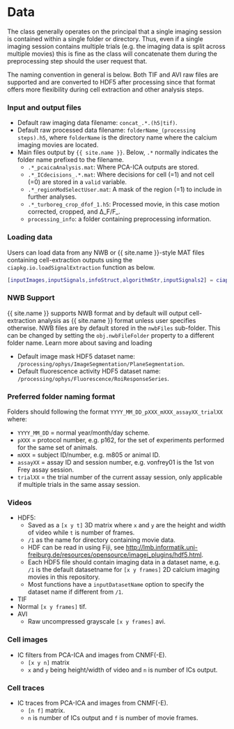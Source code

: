 # Data

The class generally operates on the principal that a single imaging session is contained within a single folder or directory. Thus, even if a single imaging session contains multiple trials (e.g. the imaging data is split across multiple movies) this is fine as the class will concatenate them during the preprocessing step should the user request that.

The naming convention in general is below. Both TIF and AVI raw files are supported and are converted to HDF5 after processing since that format offers more flexibility during cell extraction and other analysis steps.

### Input and output files
- Default raw imaging data filename: `concat_.*.(h5|tif)`.
- Default raw processed data filename: `folderName_(processing steps).h5`, where `folderName` is the directory name where the calcium imaging movies are located.
- Main files output by `{{ site.name }}`. Below, `.*` normally indicates the folder name prefixed to the filename.
  - `.*_pcaicaAnalysis.mat`: Where PCA-ICA outputs are stored.
  - `.*_ICdecisions_.*.mat`: Where decisions for cell (=1) and not cell (=0) are stored in a `valid` variable.
  - `.*_regionModSelectUser.mat`: A mask of the region (=1) to include in further analyses.
  - `.*_turboreg_crop_dfof_1.h5`: Processed movie, in this case motion corrected, cropped, and Δ_F/F_.
  - `processing_info`: a folder containing preprocessing information.

### Loading data

Users can load data from any NWB or {{ site.name }}-style MAT files containing cell-extraction outputs using the `ciapkg.io.loadSignalExtraction` function as below.

```Matlab
[inputImages,inputSignals,infoStruct,algorithmStr,inputSignals2] = ciapkg.io.loadSignalExtraction(fileName);
```

### NWB Support
{{ site.name }} supports NWB format and by default will output cell-extraction analysis as {{ site.name }} format unless user specifies otherwise. NWB files are by default stored in the `nwbFiles` sub-folder. This can be changed by setting the `obj.nwbFileFolder` property to a different folder name. Learn more about saving and loading

- Default image mask HDF5 dataset name: `/processing/ophys/ImageSegmentation/PlaneSegmentation`.
- Default fluorescence activity HDF5 dataset name: `/processing/ophys/Fluorescence/RoiResponseSeries`.

### Preferred folder naming format

Folders should following the format `YYYY_MM_DD_pXXX_mXXX_assayXX_trialXX` where:

- `YYYY_MM_DD` = normal year/month/day scheme.
-   `pXXX` = protocol number, e.g. p162, for the set of experiments performed for the same set of animals.
-   `mXXX` = subject ID/number, e.g. m805 or animal ID.
-   `assayXX` = assay ID and session number, e.g. vonfrey01 is the 1st von Frey assay session.
-   `trialXX` = the trial number of the current assay session, only applicable if multiple trials in the same assay session.

### Videos
- HDF5:
  - Saved as a `[x y t]` 3D matrix where `x` and `y` are the height and width of video while `t` is number of frames.
  - `/1` as the name for directory containing movie data.
  - HDF can be read in using Fiji, see http://lmb.informatik.uni-freiburg.de/resources/opensource/imagej_plugins/hdf5.html.
  - Each HDF5 file should contain imaging data in a dataset name, e.g. `/1` is the default datasetname for `[x y frames]` 2D calcium imaging movies in this repository.
  - Most functions have a `inputDatasetName` option to specify the dataset name if different from `/1`.
 - TIF
  - Normal `[x y frames]` tif.
- AVI
  - Raw uncompressed grayscale `[x y frames]` avi.

### Cell images
- IC filters from PCA-ICA and images from CNMF(-E).
  - `[x y n]` matrix
  - `x` and `y` being height/width of video and `n` is number of ICs output.

### Cell traces
- IC traces from PCA-ICA and images from CNMF(-E).
  - `[n f]` matrix.
  - `n` is number of ICs output and `f` is number of movie frames.